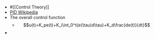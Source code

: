 - #[[Control Theory]]
- [PID Wikipedia](https://www.wikiwand.com/en/PID_controller)
- The overall control function
	- $$u(t)=K_pe(t)+K_i\int_0^t{e(\tau)d\tau}+K_d\frac{de(t)}{dt}$$
-